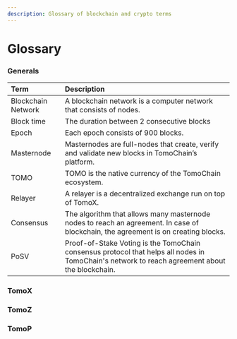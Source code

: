 ```yaml
---
description: Glossary of blockchain and crypto terms
---
```


# Glossary

### Generals

| Term | Description |
| :--- | :--- |
| Blockchain Network | A blockchain network is a computer network that consists of nodes. |
| Block time | The duration between 2 consecutive blocks |
| Epoch | Each epoch consists of 900 blocks. |
| Masternode | Masternodes are full-nodes that create, verify and validate new blocks in TomoChain’s platform. |
| TOMO | TOMO is the native currency of the TomoChain ecosystem. |
| Relayer | A relayer is a decentralized exchange run on top of TomoX. |
| Consensus | The algorithm that allows many masternode nodes to reach an agreement. In case of blockchain, the agreement is on creating blocks. |
| PoSV | Proof-of-Stake Voting is the TomoChain consensus protocol that helps all nodes in TomoChain's network to reach agreement about the blockchain. |

### TomoX

### TomoZ

### TomoP

